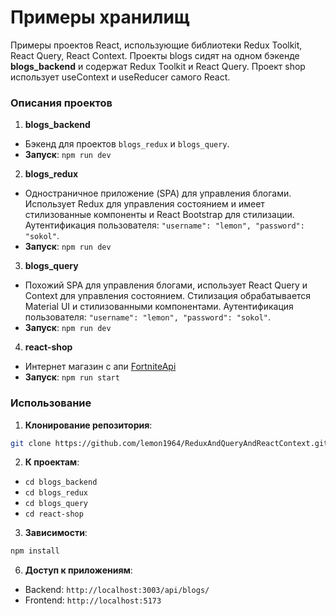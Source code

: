# Примеры хранилищ

Примеры проектов React, использующие библиотеки Redux Toolkit, React Query, React Context. Проекты blogs сидят на одном бэкенде **blogs_backend** и содержат Redux Toolkit и React Query. Проект shop использует useContext и useReducer самого React.

### Описания проектов

1. **blogs_backend**
- Бэкенд для проектов `blogs_redux` и `blogs_query`.
- **Запуск**: `npm run dev`

2. **blogs_redux**
- Одностраничное приложение (SPA) для управления блогами. Использует Redux для управления состоянием и имеет стилизованные компоненты и React Bootstrap для стилизации. Аутентификация пользователя: `"username": "lemon", "password": "sokol"`.
- **Запуск**: `npm run dev`

3. **blogs_query**
- Похожий SPA для управления блогами, использует React Query и Context для управления состоянием. Стилизация обрабатывается Material UI и стилизованными компонентами. Аутентификация пользователя: `"username": "lemon", "password": "sokol"`.
- **Запуск**: `npm run dev`

4. **react-shop**
- Интернет магазин с апи [FortniteApi](https://fortniteapi.io/)
- **Запуск**: `npm run start`

### Использование

1. **Клонирование репозитория**:
```sh
git clone https://github.com/lemon1964/ReduxAndQueryAndReactContext.git
```

2. **К проектам**:
- `cd blogs_backend`
- `cd blogs_redux`
- `cd blogs_query`
- `cd react-shop`

3. **Зависимости**:
```sh
npm install
```

6. **Доступ к приложениям**:
- Backend: `http://localhost:3003/api/blogs/`
- Frontend: `http://localhost:5173`
